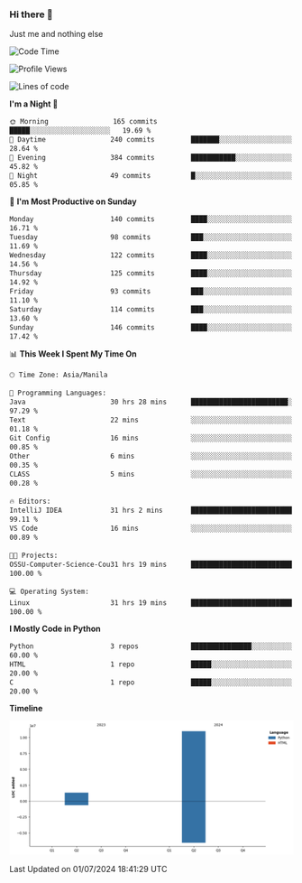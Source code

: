 ### Hi there 👋

Just me and nothing else


<!--START_SECTION:waka-->
![Code Time](http://img.shields.io/badge/Code%20Time-460%20hrs%2045%20mins-blue)

![Profile Views](http://img.shields.io/badge/Profile%20Views-7-blue)

![Lines of code](https://img.shields.io/badge/From%20Hello%20World%20I%27ve%20Written-12.3%20million%20lines%20of%20code-blue)

**I'm a Night 🦉** 

```text
🌞 Morning                165 commits         █████░░░░░░░░░░░░░░░░░░░░   19.69 % 
🌆 Daytime                240 commits         ███████░░░░░░░░░░░░░░░░░░   28.64 % 
🌃 Evening                384 commits         ███████████░░░░░░░░░░░░░░   45.82 % 
🌙 Night                  49 commits          █░░░░░░░░░░░░░░░░░░░░░░░░   05.85 % 
```
📅 **I'm Most Productive on Sunday** 

```text
Monday                   140 commits         ████░░░░░░░░░░░░░░░░░░░░░   16.71 % 
Tuesday                  98 commits          ███░░░░░░░░░░░░░░░░░░░░░░   11.69 % 
Wednesday                122 commits         ████░░░░░░░░░░░░░░░░░░░░░   14.56 % 
Thursday                 125 commits         ████░░░░░░░░░░░░░░░░░░░░░   14.92 % 
Friday                   93 commits          ███░░░░░░░░░░░░░░░░░░░░░░   11.10 % 
Saturday                 114 commits         ███░░░░░░░░░░░░░░░░░░░░░░   13.60 % 
Sunday                   146 commits         ████░░░░░░░░░░░░░░░░░░░░░   17.42 % 
```


📊 **This Week I Spent My Time On** 

```text
🕑︎ Time Zone: Asia/Manila

💬 Programming Languages: 
Java                     30 hrs 28 mins      ████████████████████████░   97.29 % 
Text                     22 mins             ░░░░░░░░░░░░░░░░░░░░░░░░░   01.18 % 
Git Config               16 mins             ░░░░░░░░░░░░░░░░░░░░░░░░░   00.85 % 
Other                    6 mins              ░░░░░░░░░░░░░░░░░░░░░░░░░   00.35 % 
CLASS                    5 mins              ░░░░░░░░░░░░░░░░░░░░░░░░░   00.28 % 

🔥 Editors: 
IntelliJ IDEA            31 hrs 2 mins       █████████████████████████   99.11 % 
VS Code                  16 mins             ░░░░░░░░░░░░░░░░░░░░░░░░░   00.89 % 

🐱‍💻 Projects: 
OSSU-Computer-Science-Cou31 hrs 19 mins      █████████████████████████   100.00 % 

💻 Operating System: 
Linux                    31 hrs 19 mins      █████████████████████████   100.00 % 
```

**I Mostly Code in Python** 

```text
Python                   3 repos             ███████████████░░░░░░░░░░   60.00 % 
HTML                     1 repo              █████░░░░░░░░░░░░░░░░░░░░   20.00 % 
C                        1 repo              █████░░░░░░░░░░░░░░░░░░░░   20.00 % 
```



**Timeline**

![Lines of Code chart](https://raw.githubusercontent.com/brutist/brutist/main/assets/bar_graph.png)


 Last Updated on 01/07/2024 18:41:29 UTC
<!--END_SECTION:waka-->
